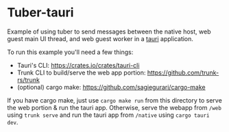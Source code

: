 # Tuber-tauri

Example of using tuber to send messages between the native host, web guest main UI thread, and web guest worker in a [tauri](https://github.com/tauri-apps/tauri) application.

To run this example you'll need a few things:

- Tauri's CLI: https://crates.io/crates/tauri-cli
- Trunk CLI to build/serve the web app portion: https://github.com/trunk-rs/trunk
- (optional) cargo make: https://github.com/sagiegurari/cargo-make

If you have cargo make, just use `cargo make run` from this directory to serve the web portion & run the tauri app. Otherwise, serve the webapp from `/web` using `trunk serve` and run the tauri app from `/native` using `cargo tauri dev`.
